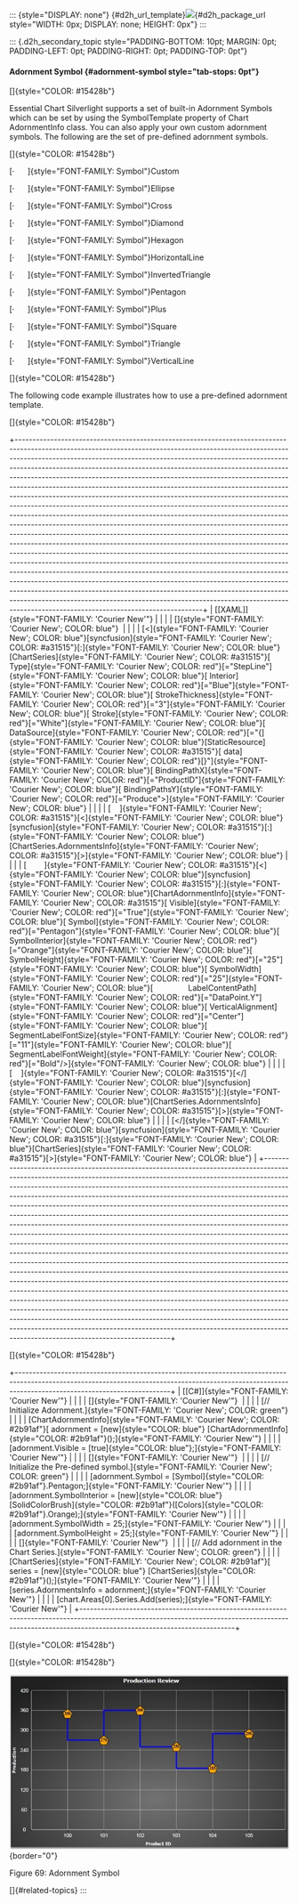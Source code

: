 ::: {style="DISPLAY: none"}
[](ms-xhelp:///?Id=d2h_url_template){#d2h_url_template}![](!package_url!){#d2h_package_url style="WIDTH: 0px; DISPLAY: none; HEIGHT: 0px"}
:::

::: {.d2h_secondary_topic style="PADDING-BOTTOM: 10pt; MARGIN: 0pt; PADDING-LEFT: 0pt; PADDING-RIGHT: 0pt; PADDING-TOP: 0pt"}
#### Adornment Symbol {#adornment-symbol style="tab-stops: 0pt"}

[]{style="COLOR: #15428b"} 

Essential Chart Silverlight supports a set of built-in Adornment Symbols which can be set by using the SymbolTemplate property of Chart AdornmentInfo class. You can also apply your own custom adornment symbols. The following are the set of pre-defined adornment symbols.

[]{style="COLOR: #15428b"} 

[·      ]{style="FONT-FAMILY: Symbol"}Custom

[·      ]{style="FONT-FAMILY: Symbol"}Ellipse

[·      ]{style="FONT-FAMILY: Symbol"}Cross

[·      ]{style="FONT-FAMILY: Symbol"}Diamond

[·      ]{style="FONT-FAMILY: Symbol"}Hexagon

[·      ]{style="FONT-FAMILY: Symbol"}HorizontalLine

[·      ]{style="FONT-FAMILY: Symbol"}InvertedTriangle

[·      ]{style="FONT-FAMILY: Symbol"}Pentagon

[·      ]{style="FONT-FAMILY: Symbol"}Plus

[·      ]{style="FONT-FAMILY: Symbol"}Square

[·      ]{style="FONT-FAMILY: Symbol"}Triangle

[·      ]{style="FONT-FAMILY: Symbol"}VerticalLine

[]{style="COLOR: #15428b"} 

The following code example illustrates how to use a pre-defined adornment template.

[]{style="COLOR: #15428b"} 

+----------------------------------------------------------------------------------------------------------------------------------------------------------------------------------------------------------------------------------------------------------------------------------------------------------------------------------------------------------------------------------------------------------------------------------------------------------------------------------------------------------------------------------------------------------------------------------------------------------------------------------------------------------------------------------------------------------------------------------------------------------------------------------------------------------------------------------------------------------------------------------------------------------------------------------------------------------------------------------------------------------------------------------------------------------------------------------------------------------------------------------------------------------------------------------------------------------------------------------------------------------------------------------------------------------------------------------------------------------------------------------------------------------------------------------------------------------------------------------------------------------------+
| [\[XAML\]]{style="FONT-FAMILY: 'Courier New'"}                                                                                                                                                                                                                                                                                                                                                                                                                                                                                                                                                                                                                                                                                                                                                                                                                                                                                                                                                                                                                                                                                                                                                                                                                                                                                                                                                                                                                                                                 |
|                                                                                                                                                                                                                                                                                                                                                                                                                                                                                                                                                                                                                                                                                                                                                                                                                                                                                                                                                                                                                                                                                                                                                                                                                                                                                                                                                                                                                                                                                                                |
| []{style="FONT-FAMILY: 'Courier New'; COLOR: blue"}                                                                                                                                                                                                                                                                                                                                                                                                                                                                                                                                                                                                                                                                                                                                                                                                                                                                                                                                                                                                                                                                                                                                                                                                                                                                                                                                                                                                                                                            |
|                                                                                                                                                                                                                                                                                                                                                                                                                                                                                                                                                                                                                                                                                                                                                                                                                                                                                                                                                                                                                                                                                                                                                                                                                                                                                                                                                                                                                                                                                                                |
| [\<]{style="FONT-FAMILY: 'Courier New'; COLOR: blue"}[syncfusion]{style="FONT-FAMILY: 'Courier New'; COLOR: #a31515"}[:]{style="FONT-FAMILY: 'Courier New'; COLOR: blue"}[ChartSeries]{style="FONT-FAMILY: 'Courier New'; COLOR: #a31515"}[ Type]{style="FONT-FAMILY: 'Courier New'; COLOR: red"}[=\"StepLine\"]{style="FONT-FAMILY: 'Courier New'; COLOR: blue"}[ Interior]{style="FONT-FAMILY: 'Courier New'; COLOR: red"}[=\"Blue\"]{style="FONT-FAMILY: 'Courier New'; COLOR: blue"}[ StrokeThickness]{style="FONT-FAMILY: 'Courier New'; COLOR: red"}[=\"3\"]{style="FONT-FAMILY: 'Courier New'; COLOR: blue"}[ Stroke]{style="FONT-FAMILY: 'Courier New'; COLOR: red"}[=\"White\"]{style="FONT-FAMILY: 'Courier New'; COLOR: blue"}[ DataSource]{style="FONT-FAMILY: 'Courier New'; COLOR: red"}[=\"{]{style="FONT-FAMILY: 'Courier New'; COLOR: blue"}[StaticResource]{style="FONT-FAMILY: 'Courier New'; COLOR: #a31515"}[ data]{style="FONT-FAMILY: 'Courier New'; COLOR: red"}[}\"]{style="FONT-FAMILY: 'Courier New'; COLOR: blue"}[ BindingPathX]{style="FONT-FAMILY: 'Courier New'; COLOR: red"}[=\"ProductID\"]{style="FONT-FAMILY: 'Courier New'; COLOR: blue"}[ BindingPathsY]{style="FONT-FAMILY: 'Courier New'; COLOR: red"}[=\"Produce\"\>]{style="FONT-FAMILY: 'Courier New'; COLOR: blue"}                                                                                                                                                                                                |
|                                                                                                                                                                                                                                                                                                                                                                                                                                                                                                                                                                                                                                                                                                                                                                                                                                                                                                                                                                                                                                                                                                                                                                                                                                                                                                                                                                                                                                                                                                                |
| [    ]{style="FONT-FAMILY: 'Courier New'; COLOR: #a31515"}[\<]{style="FONT-FAMILY: 'Courier New'; COLOR: blue"}[syncfusion]{style="FONT-FAMILY: 'Courier New'; COLOR: #a31515"}[:]{style="FONT-FAMILY: 'Courier New'; COLOR: blue"}[ChartSeries.AdornmentsInfo]{style="FONT-FAMILY: 'Courier New'; COLOR: #a31515"}[\>]{style="FONT-FAMILY: 'Courier New'; COLOR: blue"}                                                                                                                                                                                                                                                                                                                                                                                                                                                                                                                                                                                                                                                                                                                                                                                                                                                                                                                                                                                                                                                                                                                                       |
|                                                                                                                                                                                                                                                                                                                                                                                                                                                                                                                                                                                                                                                                                                                                                                                                                                                                                                                                                                                                                                                                                                                                                                                                                                                                                                                                                                                                                                                                                                                |
| [        ]{style="FONT-FAMILY: 'Courier New'; COLOR: #a31515"}[\<]{style="FONT-FAMILY: 'Courier New'; COLOR: blue"}[syncfusion]{style="FONT-FAMILY: 'Courier New'; COLOR: #a31515"}[:]{style="FONT-FAMILY: 'Courier New'; COLOR: blue"}[ChartAdornmentInfo]{style="FONT-FAMILY: 'Courier New'; COLOR: #a31515"}[ Visible]{style="FONT-FAMILY: 'Courier New'; COLOR: red"}[=\"True\"]{style="FONT-FAMILY: 'Courier New'; COLOR: blue"}[ Symbol]{style="FONT-FAMILY: 'Courier New'; COLOR: red"}[=\"Pentagon\"]{style="FONT-FAMILY: 'Courier New'; COLOR: blue"}[ SymbolInterior]{style="FONT-FAMILY: 'Courier New'; COLOR: red"}[=\"Orange\"]{style="FONT-FAMILY: 'Courier New'; COLOR: blue"}[ SymbolHeight]{style="FONT-FAMILY: 'Courier New'; COLOR: red"}[=\"25\"]{style="FONT-FAMILY: 'Courier New'; COLOR: blue"}[ SymbolWidth]{style="FONT-FAMILY: 'Courier New'; COLOR: red"}[=\"25\"]{style="FONT-FAMILY: 'Courier New'; COLOR: blue"}[                LabelContentPath]{style="FONT-FAMILY: 'Courier New'; COLOR: red"}[=\"DataPoint.Y\"]{style="FONT-FAMILY: 'Courier New'; COLOR: blue"}[ VerticalAlignment]{style="FONT-FAMILY: 'Courier New'; COLOR: red"}[=\"Center\"]{style="FONT-FAMILY: 'Courier New'; COLOR: blue"}[ SegmentLabelFontSize]{style="FONT-FAMILY: 'Courier New'; COLOR: red"}[=\"11\"]{style="FONT-FAMILY: 'Courier New'; COLOR: blue"}[ SegmentLabelFontWeight]{style="FONT-FAMILY: 'Courier New'; COLOR: red"}[=\"Bold\"/\>]{style="FONT-FAMILY: 'Courier New'; COLOR: blue"} |
|                                                                                                                                                                                                                                                                                                                                                                                                                                                                                                                                                                                                                                                                                                                                                                                                                                                                                                                                                                                                                                                                                                                                                                                                                                                                                                                                                                                                                                                                                                                |
| [    ]{style="FONT-FAMILY: 'Courier New'; COLOR: #a31515"}[\</]{style="FONT-FAMILY: 'Courier New'; COLOR: blue"}[syncfusion]{style="FONT-FAMILY: 'Courier New'; COLOR: #a31515"}[:]{style="FONT-FAMILY: 'Courier New'; COLOR: blue"}[ChartSeries.AdornmentsInfo]{style="FONT-FAMILY: 'Courier New'; COLOR: #a31515"}[\>]{style="FONT-FAMILY: 'Courier New'; COLOR: blue"}                                                                                                                                                                                                                                                                                                                                                                                                                                                                                                                                                                                                                                                                                                                                                                                                                                                                                                                                                                                                                                                                                                                                      |
|                                                                                                                                                                                                                                                                                                                                                                                                                                                                                                                                                                                                                                                                                                                                                                                                                                                                                                                                                                                                                                                                                                                                                                                                                                                                                                                                                                                                                                                                                                                |
| [\</]{style="FONT-FAMILY: 'Courier New'; COLOR: blue"}[syncfusion]{style="FONT-FAMILY: 'Courier New'; COLOR: #a31515"}[:]{style="FONT-FAMILY: 'Courier New'; COLOR: blue"}[ChartSeries]{style="FONT-FAMILY: 'Courier New'; COLOR: #a31515"}[\>]{style="FONT-FAMILY: 'Courier New'; COLOR: blue"}                                                                                                                                                                                                                                                                                                                                                                                                                                                                                                                                                                                                                                                                                                                                                                                                                                                                                                                                                                                                                                                                                                                                                                                                               |
+----------------------------------------------------------------------------------------------------------------------------------------------------------------------------------------------------------------------------------------------------------------------------------------------------------------------------------------------------------------------------------------------------------------------------------------------------------------------------------------------------------------------------------------------------------------------------------------------------------------------------------------------------------------------------------------------------------------------------------------------------------------------------------------------------------------------------------------------------------------------------------------------------------------------------------------------------------------------------------------------------------------------------------------------------------------------------------------------------------------------------------------------------------------------------------------------------------------------------------------------------------------------------------------------------------------------------------------------------------------------------------------------------------------------------------------------------------------------------------------------------------------+

[]{style="COLOR: #15428b"} 

+-------------------------------------------------------------------------------------------------------------------------------------------------------------------------------------------------------+
| [\[C#\]]{style="FONT-FAMILY: 'Courier New'"}                                                                                                                                                          |
|                                                                                                                                                                                                       |
| []{style="FONT-FAMILY: 'Courier New'"}                                                                                                                                                                |
|                                                                                                                                                                                                       |
| [// Initialize Adornment.]{style="FONT-FAMILY: 'Courier New'; COLOR: green"}                                                                                                                          |
|                                                                                                                                                                                                       |
| [ChartAdornmentInfo]{style="FONT-FAMILY: 'Courier New'; COLOR: #2b91af"}[ adornment = [new]{style="COLOR: blue"} [ChartAdornmentInfo]{style="COLOR: #2b91af"}();]{style="FONT-FAMILY: 'Courier New'"} |
|                                                                                                                                                                                                       |
| [adornment.Visible = [true]{style="COLOR: blue"};]{style="FONT-FAMILY: 'Courier New'"}                                                                                                                |
|                                                                                                                                                                                                       |
| []{style="FONT-FAMILY: 'Courier New'"}                                                                                                                                                                |
|                                                                                                                                                                                                       |
| [// Initialize the Pre-defined symbol.]{style="FONT-FAMILY: 'Courier New'; COLOR: green"}                                                                                                             |
|                                                                                                                                                                                                       |
| [adornment.Symbol = [Symbol]{style="COLOR: #2b91af"}.Pentagon;]{style="FONT-FAMILY: 'Courier New'"}                                                                                                   |
|                                                                                                                                                                                                       |
| [adornment.SymbolInterior = [new]{style="COLOR: blue"} [SolidColorBrush]{style="COLOR: #2b91af"}([Colors]{style="COLOR: #2b91af"}.Orange);]{style="FONT-FAMILY: 'Courier New'"}                       |
|                                                                                                                                                                                                       |
| [adornment.SymbolWidth = 25;]{style="FONT-FAMILY: 'Courier New'"}                                                                                                                                     |
|                                                                                                                                                                                                       |
| [adornment.SymbolHeight = 25;]{style="FONT-FAMILY: 'Courier New'"}                                                                                                                                    |
|                                                                                                                                                                                                       |
| []{style="FONT-FAMILY: 'Courier New'"}                                                                                                                                                                |
|                                                                                                                                                                                                       |
| [// Add adornment in the Chart Series.]{style="FONT-FAMILY: 'Courier New'; COLOR: green"}                                                                                                             |
|                                                                                                                                                                                                       |
| [ChartSeries]{style="FONT-FAMILY: 'Courier New'; COLOR: #2b91af"}[ series = [new]{style="COLOR: blue"} [ChartSeries]{style="COLOR: #2b91af"}();]{style="FONT-FAMILY: 'Courier New'"}                  |
|                                                                                                                                                                                                       |
| [series.AdornmentsInfo = adornment;]{style="FONT-FAMILY: 'Courier New'"}                                                                                                                              |
|                                                                                                                                                                                                       |
| [chart.Areas\[0\].Series.Add(series);]{style="FONT-FAMILY: 'Courier New'"}                                                                                                                            |
+-------------------------------------------------------------------------------------------------------------------------------------------------------------------------------------------------------+

[]{style="COLOR: #15428b"} 

[]{style="COLOR: #15428b"} 

![](ImagesExt/image59_76.jpg){border="0"}

Figure 69: Adornment Symbol

[]{#related-topics}
:::
